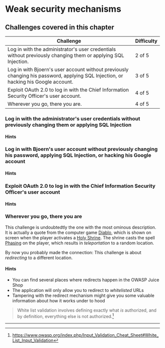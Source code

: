 # Weak security mechanisms

## Challenges covered in this chapter

| Challenge | Difficulty |
| --------- | ---------- |
| Log in with the administrator's user credentials without previously changing them or applying SQL Injection. | 2 of 5 |
| Log in with Bjoern's user account without previously changing his password, applying SQL Injection, or hacking his Google account. | 3 of 5 |
| Exploit OAuth 2.0 to log in with the Chief Information Security Officer's user account. | 4 of 5 |
| Wherever you go, there you are. | 4 of 5 |

### Log in with the administrator's user credentials without previously changing them or applying SQL Injection

#### Hints

### Log in with Bjoern's user account without previously changing his password, applying SQL Injection, or hacking his Google account

#### Hints

### Exploit OAuth 2.0 to log in with the Chief Information Security Officer's user account

#### Hints

### Wherever you go, there you are

This challenge is undoubtedtly the one with the most ominous description. It is actually a quote from the computer game [Diablo](http://us.blizzard.com/en-us/games/legacy/), which
is shown on screen when the player activates a [Holy Shrine](http://diablo.gamepedia.com/Shrines_(Diablo_I)). The shrine casts the spell
[Phasing](http://diablo.gamepedia.com/Phasing_(Diablo_I)) on the player, which results in _teleportation_ to a random location.

By now you probably made the connection: This challenge is about _redirecting_ to a different location.

#### Hints

* You can find several places where redirects happen in the OWASP Juice Shop
* The application will only allow you to redirect to _whitelisted_ URLs
* Tampering with the redirect mechanism might give you some valuable information about how it works under to hood

> White list validation involves defining exactly what _is_ authorized, and by definition, everything else is not authorized.[^1]

----

[^1]: https://www.owasp.org/index.php/Input_Validation_Cheat_Sheet#White_List_Input_Validation